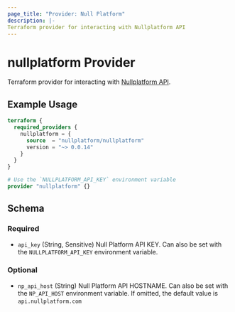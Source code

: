 ```yaml
---
page_title: "Provider: Null Platform"
description: |-
Terraform provider for interacting with Nullplatform API
---
```


# nullplatform Provider

Terraform provider for interacting with [Nullplatform API](https://docs.nullplatform.com/api/getting-started).

## Example Usage

```terraform
terraform {
  required_providers {
    nullplatform = {
      source  = "nullplatform/nullplatform"
      version = "~> 0.0.14"
    }
  }
}

# Use the `NULLPLATFORM_API_KEY` environment variable
provider "nullplatform" {}
```

<!-- schema generated by tfplugindocs -->
## Schema

### Required

- `api_key` (String, Sensitive) Null Platform API KEY. Can also be set with the `NULLPLATFORM_API_KEY` environment variable.

### Optional

- `np_api_host` (String) Null Platform API HOSTNAME. Can also be set with the `NP_API_HOST` environment variable. If omitted, the default value is `api.nullplatform.com`
